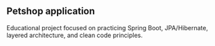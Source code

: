## Petshop application
Educational project focused on practicing Spring Boot, JPA/Hibernate, layered architecture, and clean code principles.
